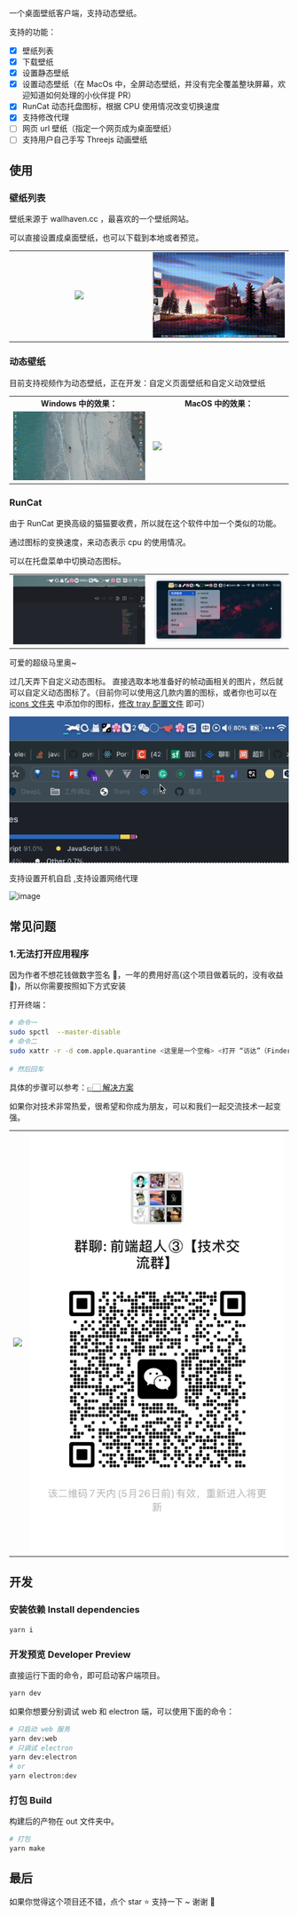 <p align="center">
  <a href="https://vuejs.org" target="_blank" rel="noopener noreferrer">
  </a>
</p>

一个桌面壁纸客户端，支持动态壁纸。

支持的功能：

- [x] 壁纸列表
- [x] 下载壁纸
- [x] 设置静态壁纸
- [x] 设置动态壁纸（在 MacOs 中，全屏动态壁纸，并没有完全覆盖整块屏幕，欢迎知道如何处理的小伙伴提 PR）
- [x] RunCat 动态托盘图标，根据 CPU 使用情况改变切换速度
- [x] 支持修改代理
- [ ] 网页 url 壁纸（指定一个网页成为桌面壁纸）
- [ ] 支持用户自己手写 Threejs 动画壁纸

## 使用

### 壁纸列表

壁纸来源于 wallhaven.cc ，最喜欢的一个壁纸网站。

可以直接设置成桌面壁纸，也可以下载到本地或者预览。

<table>
  <tr>
     <td width="50%" align="center"><img src="https://raw.githubusercontent.com/wangrongding/image-house/master/202301021543565.png"/></td>
     <td width="50%" align="center"><img src="https://raw.githubusercontent.com/wangrongding/image-house/master/202301021752830.gif"/></td>
  </tr>
</table>

### 动态壁纸

目前支持视频作为动态壁纸，正在开发：自定义页面壁纸和自定义动效壁纸

<table>
  <tr>
      <td width="50%" align="center"><b>Windows 中的效果：</b></td>
      <td width="50%" align="center"><b>MacOS 中的效果：</b></td>
  </tr>
  <tr>
     <td><img src="https://raw.githubusercontent.com/wangrongding/image-house/master/images202204250101273.gif"/></td>
     <td><img src="https://raw.githubusercontent.com/wangrongding/image-house/master/202301030031627.gif"/></td>
  </tr>
</table>

### RunCat

由于 RunCat 更换高级的猫猫要收费，所以就在这个软件中加一个类似的功能。

通过图标的变换速度，来动态表示 cpu 的使用情况。

可以在托盘菜单中切换动态图标。

<table>
  <tr>
     <td width="50%" align="center"><img src="https://raw.githubusercontent.com/wangrongding/image-house/master/202212301215445.gif"/></td>
     <td width="50%" align="center"><img src="https://raw.githubusercontent.com/wangrongding/image-house/master/202301021550728.png"/></td>
  </tr>
</table>

可爱的超级马里奥~

过几天弄下自定义动态图标。 直接选取本地准备好的帧动画相关的图片，然后就可以自定义动态图标了。（目前你可以使用这几款内置的图标，或者你也可以在 [icons 文件夹](./public/icons) 中添加你的图标，[修改 tray 配置文件](./electron/tray-list.ts) 即可）

<img src="https://raw.githubusercontent.com/wangrongding/image-house/master/202301030045464.gif" width="600" />

支持设置开机自启 ,支持设置网络代理

<img width="600" alt="image" src="https://github.com/wangrongding/wallpaper-box/assets/42437658/91b0d5ac-eecc-4061-b630-3b0e2bef4744">

## 常见问题

### 1.无法打开应用程序

因为作者不想花钱做数字签名 🥲，一年的费用好高(这个项目做着玩的，没有收益 👀)，所以你需要按照如下方式安装

打开终端：

```sh
# 命令一
sudo spctl  --master-disable
# 命令二
sudo xattr -r -d com.apple.quarantine <这里是一个空格> <打开 “访达”（Finder）进入 “应用程序” 目录，找到 wallpaper-box，拖进终端>

# 然后回车
```

具体的步骤可以参考：[👉🏻 解决方案](https://zhuanlan.zhihu.com/p/135948430)

如果你对技术非常热爱，很希望和你成为朋友，可以和我们一起交流技术一起变强。

<table>
  <tr>
     <td><img src="https://assets.fedtop.com/picbed/202302090947704.png"/></td>
     <td><img src="https://raw.githubusercontent.com/wangrongding/image-house/master/202305190931902.png"/></td>
  </tr>
</table>

## 开发

### 安装依赖 Install dependencies

```sh
yarn i
```

### 开发预览 Developer Preview

直接运行下面的命令，即可启动客户端项目。

```sh
yarn dev

```

如果你想要分别调试 web 和 electron 端，可以使用下面的命令：

```sh
# 只启动 web 服务
yarn dev:web
# 只调试 electron
yarn dev:electron
# or
yarn electron:dev
```

### 打包 Build

构建后的产物在 out 文件夹中。

```sh
# 打包
yarn make
```

## 最后

如果你觉得这个项目还不错，点个 star ⭐️ 支持一下 ~ 谢谢 🌸
